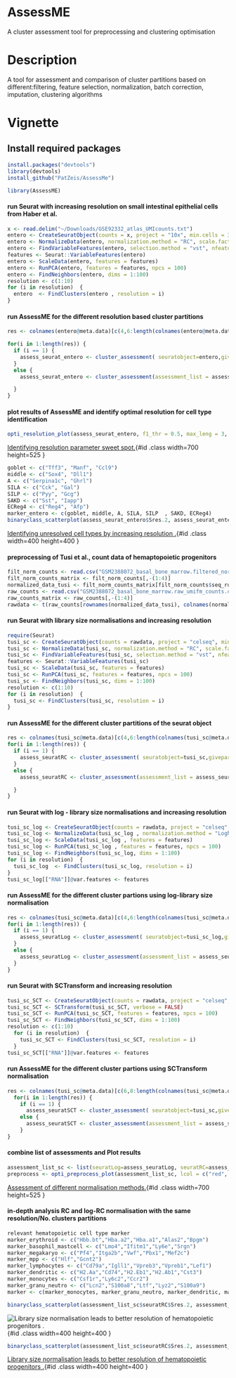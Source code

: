 # AssessME
A cluster assessment tool for preprocessing and clustering optimisation

# Description
A tool for assessment and comparison of cluster partitions based on different:filtering, feature selection, normalization, batch correction, imputation, clustering algorithms

# Vignette

## Install required packages
``` r
install.packages("devtools")
library(devtools)
install_github("PatZeis/AssessMe")
```

``` r
library(AssessME)
```

#### run Seurat with increasing resolution on small intestinal epithelial cells from Haber et al.
``` r
x <- read.delim("~/Downloads/GSE92332_atlas_UMIcounts.txt")
entero <- CreateSeuratObject(counts = x, project = "10x", min.cells = 3, min.features = 200)
entero <- NormalizeData(entero, normalization.method = "RC", scale.factor = 10000)
entero <- FindVariableFeatures(entero, selection.method = "vst", nfeatures = 3000)
features <- Seurat::VariableFeatures(entero)
entero <- ScaleData(entero, features = features)
entero <- RunPCA(entero, features = features, npcs = 100)
entero <- FindNeighbors(entero, dims = 1:100)
resolution <- c(1:10)
for (i in resolution)  {
  entero  <- FindClusters(entero , resolution = i)
}
```



#### run AssessME for the different resolution based cluster partitions
``` r
res <- colnames(entero@meta.data)[c(4,6:length(colnames(entero@meta.data)))]

for(i in 1:length(res)) {
  if (i == 1) {
    assess_seurat_entero <- cluster_assessment( seuratobject=entero,givepart = res[i], give2ndfiff=F, Entro_med=F, diptest=F, run_enriched=T, bwidth=F, critmass=F, gooutlier=T)
  }
  else {
    assess_seurat_entero <- cluster_assessment(assessment_list = assess_seurat_entero, seuratobject=entero,givepart = res[i], give2ndfiff=F, Entro_med=F, diptest=F, run_enriched=T, bwidth=F, critmass=F, gooutlier=T)

  }
}
```

#### plot results of AssessME and identify optimal resolution for cell type identification
``` r
opti_resolution_plot(assess_seurat_entero, f1_thr = 0.5, max_leng = 3, lcol = "red", resolu = T)
```

[Identifying resolution parameter sweet spot.](images/opti_resolution.png){#id .class width=700 height=525 }
``` r
goblet <- c("Tff3", "Manf", "Ccl9")
middle <- c("Sox4", "Dll1")
A <- c("Serpina1c", "Ghrl")
SILA <- c("Cck", "Gal")
SILP <- c("Pyy", "Gcg")
SAKD <- c("Sst", "Iapp")
ECReg4 <- c("Reg4", "Afp")
marker_entero <- c(goblet, middle, A, SILA, SILP  , SAKD, ECReg4)
binaryclass_scatterplot(assess_seurat_entero$Sres.2, assess_seurat_entero$Sres.6, out_doub_dif = marker_entero, maplot = T, logmean = "log2")
```

[Identifying unresolved cell types by increasing resolution .](images/entero_scatter_F1.png){#id .class width=400 height=400 }

#### preprocessing of Tusi et al., count data of hemaptopoietic progenitors
``` r
filt_norm_counts <- read.csv("GSM2388072_basal_bone_marrow.filtered_normalized_counts.csv", row.names = 1)
filt_norm_counts_matrix <- filt_norm_counts[,-(1:4)]
normalized_data_tusi <- filt_norm_counts_matrix[filt_norm_counts$seq_run_id == "seq_run4",]
raw_counts <- read.csv("GSM2388072_basal_bone_marrow.raw_umifm_counts.csv", row.names = 1)
raw_counts_matrix <- raw_counts[,-(1:4)]
rawdata <- t(raw_counts[rownames(normalized_data_tusi), colnames(normalized_data_tusi)])
```


#### run Seurat with library size normalisations and increasing resolution
``` r
require(Seurat)
tusi_sc <- CreateSeuratObject(counts = rawdata, project = "celseq", min.cells = 1, min.features = 100)
tusi_sc <- NormalizeData(tusi_sc, normalization.method = "RC", scale.factor = 10000)
tusi_sc <- FindVariableFeatures(tusi_sc, selection.method = "vst", nfeatures = 3000)
features <- Seurat::VariableFeatures(tusi_sc)
tusi_sc <- ScaleData(tusi_sc, features = features)
tusi_sc <- RunPCA(tusi_sc, features = features, npcs = 100)
tusi_sc <- FindNeighbors(tusi_sc, dims = 1:100)
resolution <- c(1:10)
for (i in resolution)  {
  tusi_sc <- FindClusters(tusi_sc, resolution = i)
}
```

#### run AssessME for the different cluster partitions of the seurat object
``` r
res <- colnames(tusi_sc@meta.data)[c(4,6:length(colnames(tusi_sc@meta.data)))]
for(i in 1:length(res)) {
  if (i == 1) {
    assess_seuratRC <- cluster_assessment( seuratobject=tusi_sc,givepart = res[i], give2ndfiff=F, Entro_med=F, diptest=F, run_enriched=T, bwidth=F, critmass=F, gooutlier=T)
  }
  else {
    assess_seuratRC <- cluster_assessment(assessment_list = assess_seuratRC,  seuratobject=tusi_sc,givepart = res[i], give2ndfiff=F, Entro_med=F, diptest=F, run_enriched=T, bwidth=F, critmass=F, gooutlier=T)

  }
}
```

#### run Seurat with log - library size normalisations and increasing resolution
``` r
tusi_sc_log <- CreateSeuratObject(counts = rawdata, project = "celseq", min.cells = 1, min.features = 100)
tusi_sc_log <- NormalizeData(tusi_sc_log , normalization.method = "LogNormalize", scale.factor = 10000)
tusi_sc_log <- ScaleData(tusi_sc_log , features = features)
tusi_sc_log <- RunPCA(tusi_sc_log , features = features, npcs = 100)
tusi_sc_log <- FindNeighbors(tusi_sc_log, dims = 1:100)
for (i in resolution)  {
  tusi_sc_log  <- FindClusters(tusi_sc_log, resolution = i)
}
tusi_sc_log[["RNA"]]@var.features <- features
```

#### run AssessME for the different cluster partions using log-library size normalisation
``` r
res <- colnames(tusi_sc@meta.data)[c(4,6:length(colnames(tusi_sc@meta.data)))]
for(i in 1:length(res)) {
  if (i == 1) {
    assess_seuratLog <- cluster_assessment( seuratobject=tusi_sc_log,givepart = res[i], give2ndfiff=F, Entro_med=F, diptest=F, run_enriched=T, bwidth=F, critmass=F, gooutlier=T)
  }
  else {
    assess_seuratLog <- cluster_assessment(assessment_list = assess_seuratLog, seuratobject=tusi_sc_log,givepart = res[i], give2ndfiff=F, Entro_med=F, diptest=F, run_enriched=T, bwidth=F, critmass=F, gooutlier=T)
  }
}
```

#### run Seurat with SCTransform and increasing resolution
``` r
tusi_sc_SCT <- CreateSeuratObject(counts = rawdata, project = "celseq", min.cells = 1, min.features = 100)
tusi_sc_SCT <- SCTransform(tusi_sc_SCT, verbose = FALSE)
tusi_sc_SCT <- RunPCA(tusi_sc_SCT, features = features, npcs = 100)
tusi_sc_SCT <- FindNeighbors(tusi_sc_SCT, dims = 1:100)
resolution <- c(1:10)
  for (i in resolution)  {
    tusi_sc_SCT <- FindClusters(tusi_sc_SCT, resolution = i)
  }
tusi_sc_SCT[["RNA"]]@var.features <- features
```

#### run AssessME for the different cluster partions using SCTransform normalisation
``` r
res <- colnames(tusi_sc@meta.data)[c(6,8:length(colnames(tusi_sc@meta.data)))]
  for(i in 1:length(res)) {
    if (i == 1) {
      assess_seuratSCT <- cluster_assessment( seuratobject=tusi_sc,givepart = res[i], give2ndfiff=F, Entro_med=F, diptest=F, run_enriched=T, bwidth=F, critmass=F, gooutlier=T) }
    else {
      assess_seuratSCT <- cluster_assessment(assessment_list = assess_seuratSCT, seuratobject=tusi_sc,givepart = res[i], give2ndfiff=F, Entro_med=F, diptest=F, run_enriched=T, bwidth=F, critmass=F, gooutlier=T)
    }
}
```

#### combine list of assessments and Plot results
``` r
assessment_list_sc <- list(seuratLog=assess_seuratLog, seuratRC=assess_seuratRC, seuratSCT=assess_seuratSCT)
preprocess <- opti_preprocess_plot(assessment_list_sc, lcol = c("red", "blue", "green"))
```

[Assessment of different normalisation methods.](images/opti_preprocess.png){#id .class width=700 height=525 }


#### in-depth analysis RC and log-RC normalisation with the same resolution/No. clusters partitions
``` r
relevant hematopoietic cell type marker
marker_erythroid <- c("Hbb.bt","Hba.a2","Hba.a1","Alas2","Bpgm")
marker_basophil_mastcell <- c("Lmo4","Ifitm1","Ly6e","Srgn")
marker_megakaryo <- c("Pf4","Itga2b","Vwf","Pbx1","Mef2c")
marker_mpp <- c("Hlf","Gcnt2")
marker_lymphocytes <- c("Cd79a","Igll1","Vpreb3","Vpreb1","Lef1")
marker_dendritic <- c("H2.Aa","Cd74","H2.Eb1","H2.Ab1","Cst3")
marker_monocytes <- c("Csf1r","Ly6c2","Ccr2")
marker_granu_neutro <- c("Lcn2","S100a8","Ltf","Lyz2","S100a9")
marker <- c(marker_monocytes, marker_granu_neutro, marker_dendritic, marker_lymphocytes, marker_mpp, marker_megakaryo, marker_basophil_mastcell, marker_erythroid)
```

``` r
binaryclass_scatterplot(assessment_list_sc$seuratRC$Sres.2, assessment_list_sc$seuratLog$Sres.2, out_doub_dif = marker, maplot = T, logmean = "log2")
```
![Library size normalisation leads to better resolution of hematopoietic progenitors  .](/Users/zeis/Desktop/AssessME/images/tusi_scatter_F1.png){#id .class width=400 height=400 }

``` r
binaryclass_scatterplot(assessment_list_sc$seuratRC$Sres.2, assessment_list_sc$seuratLog$Sres.2, out_doub_dif = marker, maplot = T, logmean = "log2", toplot = "Entropy")
```

[Library size normalisation leads to better resolution of hematopoietic progenitors  .](images/tusi_scatter_entropy.png){#id .class width=400 height=400 }

